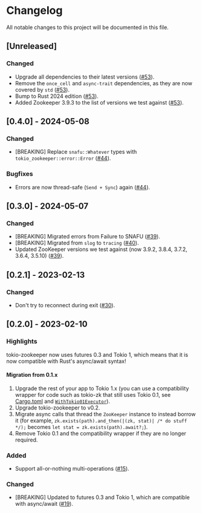 # Changelog

All notable changes to this project will be documented in this file.

## [Unreleased]

### Changed

- Upgrade all dependencies to their latest versions ([#53]).
- Remove the `once_cell` and `async-trait` dependencies, as they are now covered by `std` ([#53]).
- Bump to Rust 2024 edition ([#53]).
- Added Zookeeper 3.9.3 to the list of versions we test against ([#53]).

[#53]: https://github.com/stackabletech/tokio-zookeeper/pull/53

## [0.4.0] - 2024-05-08

### Changed

- [BREAKING] Replace `snafu::Whatever` types with `tokio_zookeeper::error::Error` ([#44]).

### Bugfixes

- Errors are now thread-safe (`Send + Sync`) again ([#44]).

## [0.3.0] - 2024-05-07

### Changed

- [BREAKING] Migrated errors from Failure to SNAFU ([#39]).
- [BREAKING] Migrated from `slog` to `tracing` ([#40]).
- Updated ZooKeeper versions we test against (now 3.9.2, 3.8.4, 3.7.2, 3.6.4, 3.5.10) ([#39]).

[#39]: https://github.com/stackabletech/tokio-zookeeper/pull/39
[#40]: https://github.com/stackabletech/tokio-zookeeper/pull/40
[#44]: https://github.com/stackabletech/tokio-zookeeper/pull/44

## [0.2.1] - 2023-02-13

### Changed

- Don't try to reconnect during exit ([#30]).

[#30]: https://github.com/stackabletech/tokio-zookeeper/pull/30

## [0.2.0] - 2023-02-10

### Highlights

tokio-zookeeper now uses futures 0.3 and Tokio 1, which means that it is
now compatible with Rust's async/await syntax!

#### Migration from 0.1.x

1. Upgrade the rest of your app to Tokio 1.x (you can use a compatibility wrapper for code such as tokio-zk that still
   uses Tokio 0.1, see
   [Cargo.toml](https://github.com/stackabletech/zookeeper-operator/blob/a682dcc3c7dc841917e968ba0e9fa9d33a4fabf5/rust/operator-binary/Cargo.toml#L22-L23)
   and
   [`WithTokio01Executor`](https://github.com/stackabletech/zookeeper-operator/blob/a682dcc3c7dc841917e968ba0e9fa9d33a4fabf5/rust/operator-binary/src/utils.rs#L6-L38)).
2. Upgrade tokio-zookeeper to v0.2.
3. Migrate async calls that thread the `ZooKeeper` instance to instead borrow it (for example,
   `zk.exists(path).and_then(|(zk, stat)| /* do stuff */);` becomes
   `let stat = zk.exists(path).await?;`).
4. Remove Tokio 0.1 and the compatibility wrapper if they are no longer required.

### Added

- Support all-or-nothing multi-operations ([#15]).

### Changed

- [BREAKING] Updated to futures 0.3 and Tokio 1, which are compatible with async/await ([#19]).

[#15]: https://github.com/stackabletech/tokio-zookeeper/pull/15
[#19]: https://github.com/stackabletech/tokio-zookeeper/pull/19
